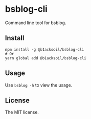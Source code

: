 # bsblog-cli
Command line tool for bsblog.

## Install
```shell
npm install -g @b1acksoil/bsblog-cli
# Or
yarn global add @b1acksoil/bsblog-cli
```

## Usage
Use `bsblog -h` to view the usage.

## License
The MIT license.
